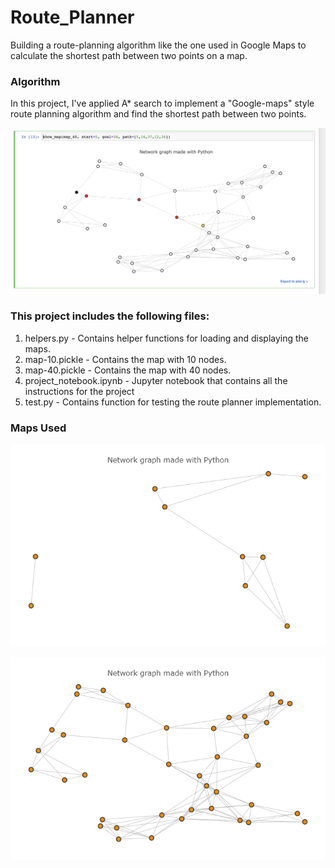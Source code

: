 # Route_Planner

Building a route-planning algorithm like the one used in Google Maps to calculate the shortest path between two points on a map.

### Algorithm 

In this project, I've applied A* search to implement a "Google-maps" style route planning algorithm and find the shortest path between two points.

![Route Planner Path Example](route_planner_path.png)


### This project includes the following files:

1. helpers.py - Contains helper functions for loading and displaying the maps.
2. map-10.pickle - Contains the map with 10 nodes.
3. map-40.pickle - Contains the map with 40 nodes.
4. project_notebook.ipynb - Jupyter notebook that contains all the instructions for the project
5. test.py - Contains function for testing the route planner implementation.

### Maps Used

![Map 10 Nodes](Map10nodes.png)

![Map 0 Nodes](Map40nodes.png)

